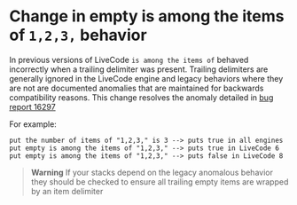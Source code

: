 # Change in empty is among the items of `1,2,3,` behavior

In previous versions of LiveCode `is among the items of` behaved
incorrectly when a trailing delimiter was present. Trailing delimiters
are generally ignored in the LiveCode engine and legacy behaviors where
they are not are documented anomalies that are maintained for backwards
compatibility reasons. This change resolves the anomaly detailed in
[bug report 16297](http://quality.livecode.com/show_bug.cgi?id=16397)

For example:

    put the number of items of "1,2,3," is 3 --> puts true in all engines
    put empty is among the items of "1,2,3," --> puts true in LiveCode 6
    put empty is among the items of "1,2,3," --> puts false in LiveCode 8

> **Warning** If your stacks depend on the legacy anomalous behavior
> they should be checked to ensure all trailing empty items are wrapped
> by an item delimiter 
